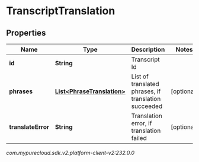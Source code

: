# TranscriptTranslation


## Properties

| Name | Type | Description | Notes |
| ------------ | ------------- | ------------- | ------------- |
| **id** | **String** | Transcript Id |  |
| **phrases** | [**List&lt;PhraseTranslation&gt;**](PhraseTranslation) | List of translated phrases, if translation succeeded |  [optional] |
| **translateError** | **String** | Translation error, if translation failed |  [optional] |




_com.mypurecloud.sdk.v2:platform-client-v2:232.0.0_
